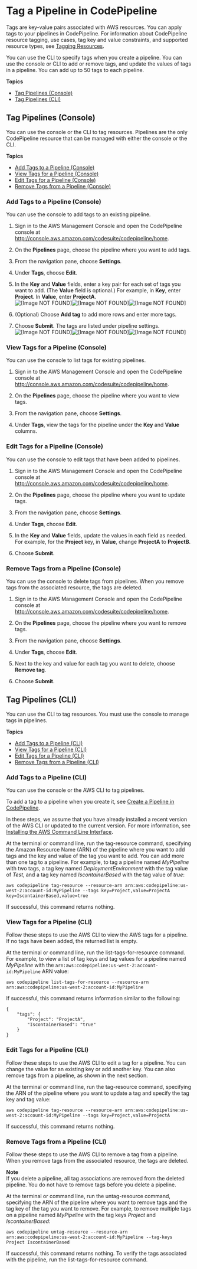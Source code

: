 # Tag a Pipeline in CodePipeline<a name="pipelines-tag"></a>

Tags are key\-value pairs associated with AWS resources\. You can apply tags to your pipelines in CodePipeline\. For information about CodePipeline resource tagging, use cases, tag key and value constraints, and supported resource types, see [Tagging Resources](tag-resources.md)\.

You can use the CLI to specify tags when you create a pipeline\. You can use the console or CLI to add or remove tags, and update the values of tags in a pipeline\. You can add up to 50 tags to each pipeline\.

**Topics**
+ [Tag Pipelines \(Console\)](#pipelines-tag-console)
+ [Tag Pipelines \(CLI\)](#pipelines-tag-cli)

## Tag Pipelines \(Console\)<a name="pipelines-tag-console"></a>

You can use the console or the CLI to tag resources\. Pipelines are the only CodePipeline resource that can be managed with either the console or the CLI\.

**Topics**
+ [Add Tags to a Pipeline \(Console\)](#pipelines-tag-add-console)
+ [View Tags for a Pipeline \(Console\)](#pipelines-tag-list-console)
+ [Edit Tags for a Pipeline \(Console\)](#pipelines-tag-update-console)
+ [Remove Tags from a Pipeline \(Console\)](#pipelines-tag-delete-console)

### Add Tags to a Pipeline \(Console\)<a name="pipelines-tag-add-console"></a>

You can use the console to add tags to an existing pipeline\.

1. Sign in to the AWS Management Console and open the CodePipeline console at [http://console\.aws\.amazon\.com/codesuite/codepipeline/home](http://console.aws.amazon.com/codesuite/codepipeline/home)\.

1. On the **Pipelines** page, choose the pipeline where you want to add tags\.

1. From the navigation pane, choose **Settings**\.

1. Under **Tags**, choose **Edit**\.

1. In the **Key** and **Value** fields, enter a key pair for each set of tags you want to add\. \(The **Value** field is optional\.\) For example, in **Key**, enter **Project**\. In **Value**, enter **ProjectA**\.  
![\[Image NOT FOUND\]](http://docs.aws.amazon.com/codepipeline/latest/userguide/images/pipeline-tags-edit-console.png)![\[Image NOT FOUND\]](http://docs.aws.amazon.com/codepipeline/latest/userguide/)![\[Image NOT FOUND\]](http://docs.aws.amazon.com/codepipeline/latest/userguide/)

1. \(Optional\) Choose **Add tag** to add more rows and enter more tags\.

1. Choose **Submit**\. The tags are listed under pipeline settings\.  
![\[Image NOT FOUND\]](http://docs.aws.amazon.com/codepipeline/latest/userguide/images/pipeline-tags-console.png)![\[Image NOT FOUND\]](http://docs.aws.amazon.com/codepipeline/latest/userguide/)![\[Image NOT FOUND\]](http://docs.aws.amazon.com/codepipeline/latest/userguide/)

### View Tags for a Pipeline \(Console\)<a name="pipelines-tag-list-console"></a>

You can use the console to list tags for existing pipelines\.

1. Sign in to the AWS Management Console and open the CodePipeline console at [http://console\.aws\.amazon\.com/codesuite/codepipeline/home](http://console.aws.amazon.com/codesuite/codepipeline/home)\.

1. On the **Pipelines** page, choose the pipeline where you want to view tags\.

1. From the navigation pane, choose **Settings**\.

1. Under **Tags**, view the tags for the pipeline under the **Key** and **Value** columns\.

### Edit Tags for a Pipeline \(Console\)<a name="pipelines-tag-update-console"></a>

You can use the console to edit tags that have been added to pipelines\.

1. Sign in to the AWS Management Console and open the CodePipeline console at [http://console\.aws\.amazon\.com/codesuite/codepipeline/home](http://console.aws.amazon.com/codesuite/codepipeline/home)\.

1. On the **Pipelines** page, choose the pipeline where you want to update tags\.

1. From the navigation pane, choose **Settings**\.

1. Under **Tags**, choose **Edit**\.

1. In the **Key** and **Value** fields, update the values in each field as needed\. For example, for the **Project** key, in **Value**, change **ProjectA** to **ProjectB**\.

1. Choose **Submit**\.

### Remove Tags from a Pipeline \(Console\)<a name="pipelines-tag-delete-console"></a>

You can use the console to delete tags from pipelines\. When you remove tags from the associated resource, the tags are deleted\.

1. Sign in to the AWS Management Console and open the CodePipeline console at [http://console\.aws\.amazon\.com/codesuite/codepipeline/home](http://console.aws.amazon.com/codesuite/codepipeline/home)\.

1. On the **Pipelines** page, choose the pipeline where you want to remove tags\.

1. From the navigation pane, choose **Settings**\.

1. Under **Tags**, choose **Edit**\.

1. Next to the key and value for each tag you want to delete, choose **Remove tag**\.

1. Choose **Submit**\.

## Tag Pipelines \(CLI\)<a name="pipelines-tag-cli"></a>

You can use the CLI to tag resources\. You must use the console to manage tags in pipelines\.

**Topics**
+ [Add Tags to a Pipeline \(CLI\)](#pipelines-tag-add-cli)
+ [View Tags for a Pipeline \(CLI\)](#pipelines-tag-list-cli)
+ [Edit Tags for a Pipeline \(CLI\)](#pipelines-tag-update-cli)
+ [Remove Tags from a Pipeline \(CLI\)](#pipelines-tag-delete-cli)

### Add Tags to a Pipeline \(CLI\)<a name="pipelines-tag-add-cli"></a>

You can use the console or the AWS CLI to tag pipelines\.

To add a tag to a pipeline when you create it, see [Create a Pipeline in CodePipeline](pipelines-create.md)\.

In these steps, we assume that you have already installed a recent version of the AWS CLI or updated to the current version\. For more information, see [Installing the AWS Command Line Interface](https://docs.aws.amazon.com/cli/latest/userguide/installing.html)\.

At the terminal or command line, run the tag\-resource command, specifying the Amazon Resource Name \(ARN\) of the pipeline where you want to add tags and the key and value of the tag you want to add\. You can add more than one tag to a pipeline\. For example, to tag a pipeline named *MyPipeline* with two tags, a tag key named *DeploymentEnvironment* with the tag value of *Test*, and a tag key named *IscontainerBased* with the tag value of *true*:

```
aws codepipeline tag-resource --resource-arn arn:aws:codepipeline:us-west-2:account-id:MyPipeline --tags key=Project,value=ProjectA key=IscontainerBased,value=true
```

If successful, this command returns nothing\.

### View Tags for a Pipeline \(CLI\)<a name="pipelines-tag-list-cli"></a>

Follow these steps to use the AWS CLI to view the AWS tags for a pipeline\. If no tags have been added, the returned list is empty\.

At the terminal or command line, run the list\-tags\-for\-resource command\. For example, to view a list of tag keys and tag values for a pipeline named *MyPipeline* with the `arn:aws:codepipeline:us-west-2:account-id:MyPipeline` ARN value:

```
aws codepipeline list-tags-for-resource --resource-arn arn:aws:codepipeline:us-west-2:account-id:MyPipeline
```

If successful, this command returns information similar to the following:

```
{
    "tags": {
        "Project": "ProjectA",
        "IscontainerBased": "true"
    }
}
```

### Edit Tags for a Pipeline \(CLI\)<a name="pipelines-tag-update-cli"></a>

Follow these steps to use the AWS CLI to edit a tag for a pipeline\. You can change the value for an existing key or add another key\. You can also remove tags from a pipeline, as shown in the next section\.

At the terminal or command line, run the tag\-resource command, specifying the ARN of the pipeline where you want to update a tag and specify the tag key and tag value:

```
aws codepipeline tag-resource --resource-arn arn:aws:codepipeline:us-west-2:account-id:MyPipeline --tags key=Project,value=ProjectA
```

If successful, this command returns nothing\.

### Remove Tags from a Pipeline \(CLI\)<a name="pipelines-tag-delete-cli"></a>

Follow these steps to use the AWS CLI to remove a tag from a pipeline\. When you remove tags from the associated resource, the tags are deleted\.

**Note**  
If you delete a pipeline, all tag associations are removed from the deleted pipeline\. You do not have to remove tags before you delete a pipeline\.

At the terminal or command line, run the untag\-resource command, specifying the ARN of the pipeline where you want to remove tags and the tag key of the tag you want to remove\. For example, to remove multiple tags on a pipeline named *MyPipeline* with the tag keys *Project* and *IscontainerBased*:

```
aws codepipeline untag-resource --resource-arn arn:aws:codepipeline:us-west-2:account-id:MyPipeline --tag-keys Project IscontainerBased
```

If successful, this command returns nothing\. To verify the tags associated with the pipeline, run the list\-tags\-for\-resource command\.